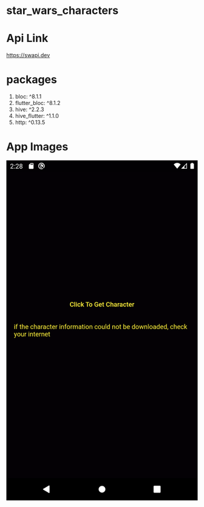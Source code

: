 # star_wars_characters

# Api Link

https://swapi.dev

# packages

1. bloc: ^8.1.1
2. flutter_bloc: ^8.1.2
3. hive: ^2.2.3
4. hive_flutter: ^1.1.0
5. http: ^0.13.5

# App Images

![My Image](app_images/Screenshot_1678620536.png)
